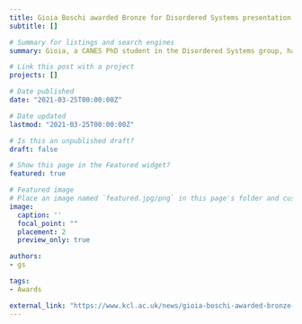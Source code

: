 ```yaml
---
title: Gioia Boschi awarded Bronze for Disordered Systems presentation at STEM for Britain
subtitle: []

# Summary for listings and search engines
summary: Gioia, a CANES PhD student in the Disordered Systems group, has been awarded a Bronze medal at STEM for Britain in recognition of the excellence of her research on modelling the emergence of collective memory in societies.

# Link this post with a project
projects: []

# Date published
date: "2021-03-25T00:00:00Z"

# Date updated
lastmod: "2021-03-25T00:00:00Z"

# Is this an unpublished draft?
draft: false

# Show this page in the Featured widget?
featured: true

# Featured image
# Place an image named `featured.jpg/png` in this page's folder and customize its options here.
image:
  caption: ''
  focal_point: ""
  placement: 2
  preview_only: true

authors:
- gs

tags:
- Awards

external_link: "https://www.kcl.ac.uk/news/gioia-boschi-awarded-bronze-for-disordered-systems-presentation-at-stem-for-britain"
---
```

